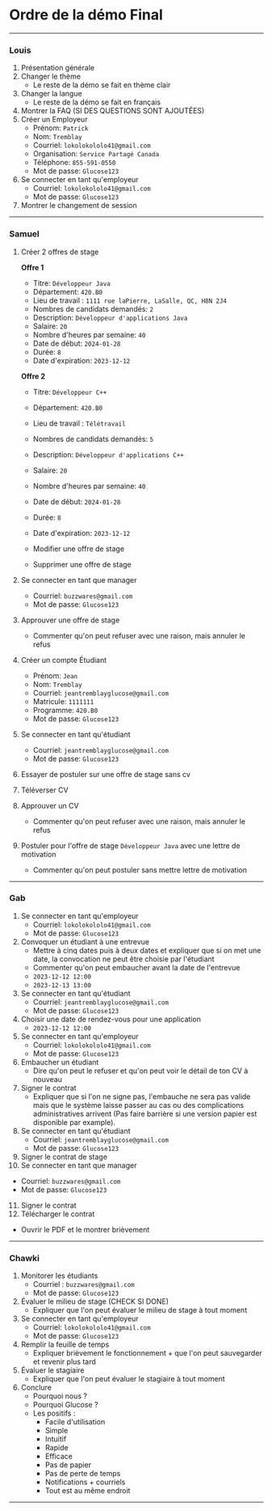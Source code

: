 # Ordre de la démo Final

---
### Louis
1. Présentation générale
2. Changer le thème
    - Le reste de la démo se fait en thème clair
3. Changer la langue
    - Le reste de la démo se fait en français
4. Montrer la FAQ (SI DES QUESTIONS SONT AJOUTÉES)
5. Créer un Employeur
   - Prénom: `Patrick`
   - Nom: `Tremblay`
   - Courriel: `lokolokololo41@gmail.com`
   - Organisation: `Service Partagé Canada`
   - Téléphone: `855-591-0550`
   - Mot de passe: `Glucose123`
6. Se connecter en tant qu'employeur
   - Courriel: `lokolokololo41@gmail.com`
   - Mot de passe: `Glucose123`
7. Montrer le changement de session 
---
### Samuel
1. Créer 2 offres de stage 

   **Offre 1**
   - Titre: `Développeur Java`
   - Département: `420.B0`
   - Lieu de travail : `1111 rue laPierre, LaSalle, QC, H8N 2J4`
   - Nombres de candidats demandés: `2`
   - Description: `Développeur d'applications Java`
   - Salaire: `20`
   - Nombre d'heures par semaine: `40`
   - Date de début: `2024-01-28`
   - Durée: `8`
   - Date d'expiration: `2023-12-12`

   **Offre 2**
   - Titre: `Développeur C++`
   - Département: `420.B0`
   - Lieu de travail : `Télétravail`
   - Nombres de candidats demandés: `5`
   - Description: `Développeur d'applications C++`
   - Salaire: `20`
   - Nombre d'heures par semaine: `40`
   - Date de début: `2024-01-28`
   - Durée: `8`
   - Date d'expiration: `2023-12-12`
          
   - Modifier une offre de stage
   - Supprimer une offre de stage
2. Se connecter en tant que manager
   - Courriel: `buzzwares@gmail.com`
   - Mot de passe: `Glucose123`
3. Approuver une offre de stage
   - Commenter qu'on peut refuser avec une raison, mais annuler le refus
4. Créer un compte Étudiant
    - Prénom: `Jean`
    - Nom: `Tremblay`
    - Courriel: `jeantremblayglucose@gmail.com`
    - Matricule: `1111111`
    - Programme: `420.B0`
    - Mot de passe: `Glucose123`
5. Se connecter en tant qu'étudiant
   - Courriel: `jeantremblayglucose@gmail.com`
   - Mot de passe: `Glucose123`
6. Essayer de postuler sur une offre de stage sans cv
7. Téléverser CV
8. Approuver un CV
   - Commenter qu'on peut refuser avec une raison, mais annuler le refus
9. Postuler pour l'offre de stage `Développeur Java` avec une lettre de motivation
   * Commenter qu'on peut postuler sans mettre lettre de motivation
---
### Gab
1. Se connecter en tant qu'employeur
   - Courriel: `lokolokololo41@gmail.com`
   - Mot de passe: `Glucose123`
2. Convoquer un étudiant à une entrevue
   - Mettre à cinq dates puis à deux dates et expliquer que si on met une date, la convocation ne peut être choisie par l'étudiant
   * Commenter qu'on peut embaucher avant la date de l'entrevue
   - `2023-12-12 12:00`
   - `2023-12-13 13:00`
3. Se connecter en tant qu'étudiant
   - Courriel: `jeantremblayglucose@gmail.com`
   - Mot de passe: `Glucose123`
4. Choisir une date de rendez-vous pour une application
   - `2023-12-12 12:00`
5. Se connecter en tant qu'employeur
   - Courriel: `lokolokololo41@gmail.com`
   - Mot de passe: `Glucose123`
6. Embaucher un étudiant
   - Dire qu'on peut le refuser et qu'on peut voir le détail de ton CV à nouveau
7. Signer le contrat
   - Expliquer que si l'on ne signe pas, l'embauche ne sera pas valide mais que le système laisse passer au cas ou des complications administratives arrivent (Pas faire barrière si une version papier est disponible par example).
8. Se connecter en tant qu'étudiant
   - Courriel: `jeantremblayglucose@gmail.com`
   - Mot de passe: `Glucose123`
9. Signer le contrat de stage
10. Se connecter en tant que manager
   - Courriel: `buzzwares@gmail.com`
   - Mot de passe: `Glucose123`
11. Signer le contrat
12. Télécharger le contrat
   - Ouvrir le PDF et le montrer brièvement
---
### Chawki
1. Monitorer les étudiants
   - Courriel : `buzzwares@gmail.com`
   - Mot de passe: `Glucose123`
2. Évaluer le milieu de stage (CHECK SI DONE)
   - Expliquer que l'on peut évaluer le milieu de stage à tout moment
3. Se connecter en tant qu'employeur
   - Courriel: `lokolokololo41@gmail.com`
   - Mot de passe: `Glucose123`
4. Remplir la feuille de temps
   - Expliquer brièvement le fonctionnement + que l'on peut sauvegarder et revenir plus tard
5. Évaluer le stagiaire
   - Expliquer que l'on peut évaluer le stagiaire à tout moment
6. Conclure
   - Pourquoi nous ?
   - Pourquoi Glucose ?
   - Les positifs :
     - Facile d'utilisation
     - Simple
     - Intuitif
     - Rapide
     - Efficace
     - Pas de papier
     - Pas de perte de temps
     - Notifications + courriels
     - Tout est au même endroit
---